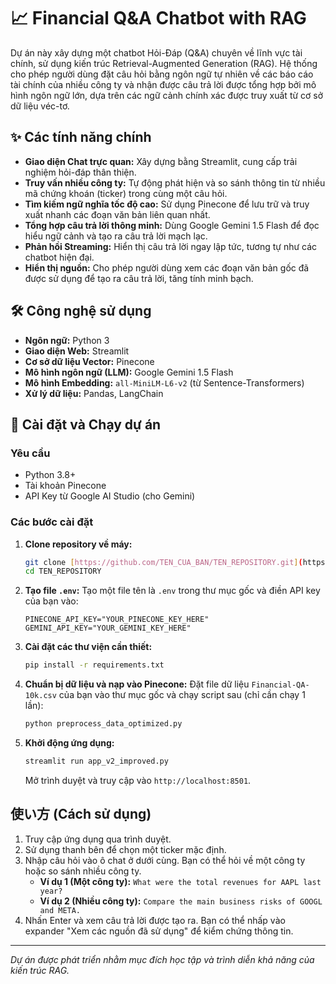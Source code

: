 # 📈 Financial Q&A Chatbot with RAG

Dự án này xây dựng một chatbot Hỏi-Đáp (Q&A) chuyên về lĩnh vực tài chính, sử dụng kiến trúc Retrieval-Augmented Generation (RAG). Hệ thống cho phép người dùng đặt câu hỏi bằng ngôn ngữ tự nhiên về các báo cáo tài chính của nhiều công ty và nhận được câu trả lời được tổng hợp bởi mô hình ngôn ngữ lớn, dựa trên các ngữ cảnh chính xác được truy xuất từ cơ sở dữ liệu véc-tơ.

## ✨ Các tính năng chính

* **Giao diện Chat trực quan:** Xây dựng bằng Streamlit, cung cấp trải nghiệm hỏi-đáp thân thiện.
* **Truy vấn nhiều công ty:** Tự động phát hiện và so sánh thông tin từ nhiều mã chứng khoán (ticker) trong cùng một câu hỏi.
* **Tìm kiếm ngữ nghĩa tốc độ cao:** Sử dụng Pinecone để lưu trữ và truy xuất nhanh các đoạn văn bản liên quan nhất.
* **Tổng hợp câu trả lời thông minh:** Dùng Google Gemini 1.5 Flash để đọc hiểu ngữ cảnh và tạo ra câu trả lời mạch lạc.
* **Phản hồi Streaming:** Hiển thị câu trả lời ngay lập tức, tương tự như các chatbot hiện đại.
* **Hiển thị nguồn:** Cho phép người dùng xem các đoạn văn bản gốc đã được sử dụng để tạo ra câu trả lời, tăng tính minh bạch.

## 🛠️ Công nghệ sử dụng

* **Ngôn ngữ:** Python 3
* **Giao diện Web:** Streamlit
* **Cơ sở dữ liệu Vector:** Pinecone
* **Mô hình ngôn ngữ (LLM):** Google Gemini 1.5 Flash
* **Mô hình Embedding:** `all-MiniLM-L6-v2` (từ Sentence-Transformers)
* **Xử lý dữ liệu:** Pandas, LangChain

## 🚀 Cài đặt và Chạy dự án

### Yêu cầu
* Python 3.8+
* Tài khoản Pinecone
* API Key từ Google AI Studio (cho Gemini)

### Các bước cài đặt

1.  **Clone repository về máy:**
    ```bash
    git clone [https://github.com/TEN_CUA_BAN/TEN_REPOSITORY.git](https://github.com/TEN_CUA_BAN/TEN_REPOSITORY.git)
    cd TEN_REPOSITORY
    ```

2.  **Tạo file `.env`:**
    Tạo một file tên là `.env` trong thư mục gốc và điền API key của bạn vào:
    ```
    PINECONE_API_KEY="YOUR_PINECONE_KEY_HERE"
    GEMINI_API_KEY="YOUR_GEMINI_KEY_HERE"
    ```

3.  **Cài đặt các thư viện cần thiết:**
    ```bash
    pip install -r requirements.txt
    ```

4.  **Chuẩn bị dữ liệu và nạp vào Pinecone:**
    Đặt file dữ liệu `Financial-QA-10k.csv` của bạn vào thư mục gốc và chạy script sau (chỉ cần chạy 1 lần):
    ```bash
    python preprocess_data_optimized.py
    ```

5.  **Khởi động ứng dụng:**
    ```bash
    streamlit run app_v2_improved.py
    ```
    Mở trình duyệt và truy cập vào `http://localhost:8501`.

## 使い方 (Cách sử dụng)

1.  Truy cập ứng dụng qua trình duyệt.
2.  Sử dụng thanh bên để chọn một ticker mặc định.
3.  Nhập câu hỏi vào ô chat ở dưới cùng. Bạn có thể hỏi về một công ty hoặc so sánh nhiều công ty.
    * **Ví dụ 1 (Một công ty):** `What were the total revenues for AAPL last year?`
    * **Ví dụ 2 (Nhiều công ty):** `Compare the main business risks of GOOGL and META.`
4.  Nhấn Enter và xem câu trả lời được tạo ra. Bạn có thể nhấp vào expander "Xem các nguồn đã sử dụng" để kiểm chứng thông tin.

---
*Dự án được phát triển nhằm mục đích học tập và trình diễn khả năng của kiến trúc RAG.*